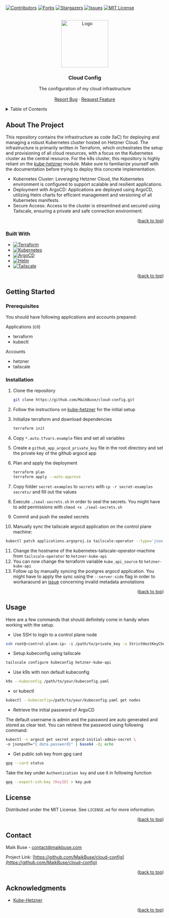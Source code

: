 <!-- Improved compatibility of back to top link: See: https://github.com/othneildrew/Best-README-Template/pull/73 -->
<a name="readme-top"></a>
<!--
*** Thanks for checking out the Best-README-Template. If you have a suggestion
*** that would make this better, please fork the repo and create a pull request
*** or simply open an issue with the tag "enhancement".
*** Don't forget to give the project a star!
*** Thanks again! Now go create something AMAZING! :D
-->

<!-- PROJECT SHIELDS -->
<!--
*** I'm using markdown "reference style" links for readability.
*** Reference links are enclosed in brackets [ ] instead of parentheses ( ).
*** See the bottom of this document for the declaration of the reference variables
*** for contributors-url, forks-url, etc. This is an optional, concise syntax you may use.
*** https://www.markdownguide.org/basic-syntax/#reference-style-links
-->
[![Contributors][contributors-shield]][contributors-url]
[![Forks][forks-shield]][forks-url]
[![Stargazers][stars-shield]][stars-url]
[![Issues][issues-shield]][issues-url]
[![MIT License][license-shield]][license-url]

<!-- PROJECT LOGO -->
<br />
<div align="center">
  <a href="https://github.com/MaikBuse/cloud-config">
    <img src="https://maikbuse.com/logo.svg" alt="Logo" width="150" height="150">
  </a>

<h3 align="center">Cloud Config</h3>

  <p align="center">
    The configuration of my cloud infrastructure
    <br />
    <br />
    <a href="https://github.com/MaikBuse/cloud-config/issues/new?labels=bug&template=bug-report---.md">Report Bug</a>
    ·
    <a href="https://github.com/MaikBuse/cloud-config/issues/new?labels=enhancement&template=feature-request---.md">Request Feature</a>
  </p>
</div>

<!-- TABLE OF CONTENTS -->
<details>
  <summary>Table of Contents</summary>
  <ol>
    <li>
      <a href="#about-the-project">About The Project</a>
      <ul>
        <li><a href="#built-with">Built With</a></li>
      </ul>
    </li>
    <li>
      <a href="#getting-started">Getting Started</a>
      <ul>
        <li><a href="#prerequisites">Prerequisites</a></li>
        <li><a href="#installation">Installation</a></li>
      </ul>
    </li>
    <li><a href="#usage">Usage</a></li>
    <li><a href="#license">License</a></li>
    <li><a href="#contact">Contact</a></li>
    <li><a href="#acknowledgments">Acknowledgments</a></li>
  </ol>
</details>

<!-- ABOUT THE PROJECT -->
## About The Project

This repository contains the infrastructure as code (IaC) for deploying and managing a robust Kubernetes cluster hosted on Hetzner Cloud. The infrastructure is primarily written in Terraform, which orchestrates the setup and provisioning of all cloud resources, with a focus on the Kubernetes cluster as the central resource. For the k8s cluster, this repository is highly reliant on the [kube-hetzner](https://github.com/kube-hetzner/terraform-hcloud-kube-hetzner) module. Make sure to familiarize yourself with the documentation before trying to deploy this concrete implementation.

- Kubernetes Cluster: Leveraging Hetzner Cloud, the Kubernetes environment is configured to support scalable and resilient applications.
- Deployment with ArgoCD: Applications are deployed using ArgoCD, utilizing Helm charts for efficient management and versioning of all Kubernetes manifests.
- Secure Access: Access to the cluster is streamlined and secured using Tailscale, ensuring a private and safe connection environment.

<p align="right">(<a href="#readme-top">back to top</a>)</p>

### Built With

* [![Terraform][Terraform]][Terraform-url]
* [![Kubernetes][Kubernetes]][Kubernetes-url]
* [![ArgoCD][ArgoCD]][Argo-url]
* [![Helm][Helm]][Helm-url]
* [![Tailscale][Tailscale]][Tailscale-url]

<p align="right">(<a href="#readme-top">back to top</a>)</p>

<!-- GETTING STARTED -->
## Getting Started

### Prerequisites

You should have following applications and accounts prepared:

Applications (cli)

- terraform
- kubectl

Accounts

- hetzner
- tailscale

### Installation

1. Clone the repository

   ```sh
   git clone https://github.com/MaikBuse/cloud-config.git
   ```

2. Follow the instructions on [kube-hetzner](https://github.com/kube-hetzner/terraform-hcloud-kube-hetzner) for the initial setup
3. Initialize terraform and download dependencies

   ```sh
   terraform init
   ```

4. Copy `*.auto.tfvars.example` files and set all variables
5. Create a `github_app_argocd_private_key` file in the root directory and set the private key of the github argocd app
6. Plan and apply the deployment

   ```sh
   terraform plan
   terraform apply --auto-approve
   ```

7. Copy folder `secret-examples` to `secrets` with `cp -r secret-examples secrets/` and fill out the values 
8. Execute `./seal-secrets.sh` in order to seal the secrets. You might have to add permissions with `chmod +x ./seal-secrets.sh`
9. Commit and push the sealed secrets
10. Manually sync the tailscale argocd application on the control plane machine:

``` bash
kubectl patch applications.argoproj.io tailscale-operator --type='json' -p='[{"op": "add", "path": "/spec/operation", "value": {"initiatedBy": {"username": "user"}, "sync": {"syncStrategy": {"hook": {}}}}}]' -n argocd
```

11. Change the hostname of the kubernetes-tailscale-operator-machine from `tailscale-operator` to `hetzner-kube-api`
12. You can now change the terraform variable `kube_api_source` to `hetzner-kube-api`
13. Follow up by manually syncing the postgres argocd application. You might have to apply the sync using the `--server-side` flag in order to workaraound an [issue](https://github.com/CrunchyData/postgres-operator/issues/3633) concerning invalid metadata annotations

<p align="right">(<a href="#readme-top">back to top</a>)</p>

<!-- USAGE EXAMPLES -->
## Usage

Here are a few commands that should definitely come in handy when working with the setup.

- Use SSH to login to a control plane node

``` sh
ssh root@<control-plane-ip> -i /path/to/private_key -o StrictHostKeyChecking=no
```

- Setup kubeconfig using tailscale

``` sh
tailscale configure kubeconfig hetzner-kube-api
```

- Use k9s with non default kubeconfig

``` bash
k9s --kubeconfig /path/to/your/kubeconfig.yaml
```

- or kubectl

``` bash
kubectl --kubeconfig=/path/to/your/kubeconfig.yaml get nodes
```

- Retrieve the initial password of ArgoCD

The default username is admin and the password are auto generated and stored
as clear text. You can retrieve the password using following
command:

``` bash
kubectl -n argocd get secret argocd-initial-admin-secret \
-o jsonpath="{.data.password}" | base64 -d; echo
```

- Get public ssh key from gpg card

``` bash
gpg --card status
```

Take the key under `Authentication key` and use it in following function

``` bash
gpg --export-ssh-key [KeyID] > key.pub
```

<!-- LICENSE -->
## License

Distributed under the MIT License. See `LICENSE.md` for more information.

<p align="right">(<a href="#readme-top">back to top</a>)</p>

<!-- CONTACT -->
## Contact

Maik Buse - contact@maikbuse.com

Project Link: [https://github.com/MaikBuse/cloud-config](https://github.com/MaikBuse/cloud-config)

<p align="right">(<a href="#readme-top">back to top</a>)</p>

<!-- ACKNOWLEDGMENTS -->
## Acknowledgments

* [Kube-Hetzner](https://github.com/kube-hetzner/terraform-hcloud-kube-hetzner)

<p align="right">(<a href="#readme-top">back to top</a>)</p>

<!-- MARKDOWN LINKS & IMAGES -->
<!-- https://www.markdownguide.org/basic-syntax/#reference-style-links -->
[contributors-shield]: https://img.shields.io/github/contributors/MaikBuse/cloud-config.svg?style=for-the-badge
[contributors-url]: https://github.com/MaikBuse/cloud-config/graphs/contributors
[forks-shield]: https://img.shields.io/github/forks/MaikBuse/cloud-config.svg?style=for-the-badge
[forks-url]: https://github.com/MaikBuse/cloud-config/network/members
[stars-shield]: https://img.shields.io/github/stars/MaikBuse/cloud-config.svg?style=for-the-badge
[stars-url]: https://github.com/MaikBuse/cloud-config/stargazers
[issues-shield]: https://img.shields.io/github/issues/MaikBuse/cloud-config.svg?style=for-the-badge
[issues-url]: https://github.com/MaikBuse/cloud-config/issues
[license-shield]: https://img.shields.io/github/license/MaikBuse/cloud-config.svg?style=for-the-badge
[license-url]: https://github.com/MaikBuse/cloud-config/blob/main/LICENSE.md
[Terraform]: https://img.shields.io/badge/terraform-20232A?style=for-the-badge&logo=terraform
[Terraform-url]: https://terraform.io
[Kubernetes]: https://img.shields.io/badge/kubernetes-20232A?style=for-the-badge&logo=kubernetes
[Kubernetes-url]: https://kubernetes.io
[ArgoCD]: https://img.shields.io/badge/ArgoCD-20232A?style=for-the-badge&logo=argo
[Argo-url]: https://argo-cd.readthedocs.io/en/stable/
[Helm]: https://img.shields.io/badge/Helm-20232A?style=for-the-badge&logo=helm
[Helm-url]: https://helm.sh
[Tailscale]: https://img.shields.io/badge/Tailscale-20232A?style=for-the-badge
[Tailscale-url]: https://tailscale.sh
